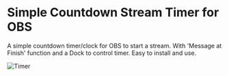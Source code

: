 # Simple Countdown Stream Timer for OBS

A simple countdown timer/clock for OBS to start a stream.
With 'Message at Finish' function and a Dock to control timer.
Easy to install and use.

![Timer](https://user-images.githubusercontent.com/104570886/166085199-b9410241-b28c-4141-b7c4-eb3379d6b6f1.jpg)
